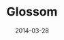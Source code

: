 ---
title: Glossom
date: 2014-03-28
images: 
  - image: '/uploads/ns1-1.jpg'
  - image: '/uploads/ns1-2.jpg'
  - image: '/uploads/ns2-1.jpg'
  - image: '/uploads/ns2-2.jpg'
  - image: '/uploads/ns3-1.jpg'
  - image: '/uploads/ns3-2.jpg'
  - image: '/uploads/ns4-1.jpg'
  - image: '/uploads/ns5-1.jpg'
  - image: '/uploads/ns5-2.jpg'
---